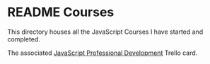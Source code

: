 # README Courses

This directory houses all the JavaScript Courses I have started and completed.

The associated [JavaScript Professional Development](https://trello.com/c/XbTUMOcj/238-javascript-professional-development) Trello card.